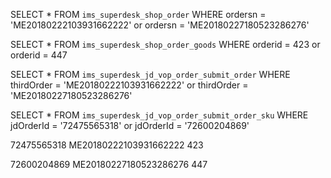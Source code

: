 



SELECT * FROM `ims_superdesk_shop_order` WHERE ordersn = 'ME20180222103931662222' or ordersn = 'ME20180227180523286276'

SELECT * FROM `ims_superdesk_shop_order_goods` WHERE orderid = 423 or orderid = 447


SELECT * FROM `ims_superdesk_jd_vop_order_submit_order` WHERE thirdOrder = 'ME20180222103931662222' or thirdOrder = 'ME20180227180523286276'

SELECT * FROM `ims_superdesk_jd_vop_order_submit_order_sku` WHERE jdOrderId = '72475565318' or jdOrderId = '72600204869'

72475565318 ME20180222103931662222 423

72600204869 ME20180227180523286276 447